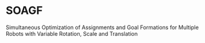 # SOAGF
Simultaneous Optimization of Assignments and Goal Formations for Multiple Robots with Variable Rotation, Scale and Translation
